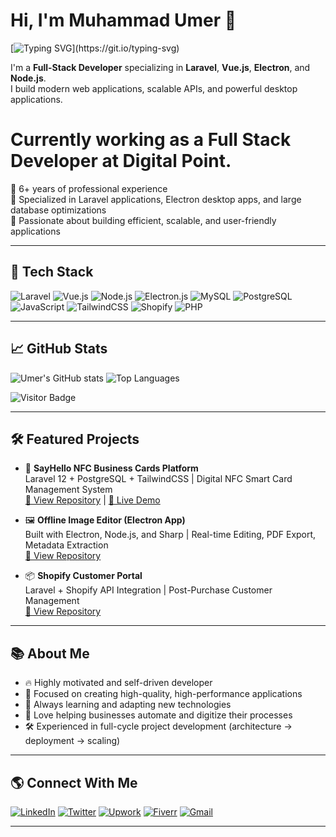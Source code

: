 # Hi, I'm Muhammad Umer 👋

[![Typing SVG](https://readme-typing-svg.demolab.com?font=Fira+Code&size=24&pause=1000&width=435&lines=Full-Stack+Developer;Laravel+%7C+Vue.js+%7C+Electron.js+Expert;Let's+Build+Something+Awesome!)](https://git.io/typing-svg)

I'm a **Full-Stack Developer** specializing in **Laravel**, **Vue.js**, **Electron**, and **Node.js**.  
I build modern web applications, scalable APIs, and powerful desktop applications.  
# Currently working as a **Full Stack Developer at Digital Point**.

🌟 6+ years of professional experience  
🌟 Specialized in Laravel applications, Electron desktop apps, and large database optimizations  
🌟 Passionate about building efficient, scalable, and user-friendly applications

---

## 🚀 Tech Stack

![Laravel](https://img.shields.io/badge/-Laravel-FF2D20?style=flat-square&logo=laravel&logoColor=white)
![Vue.js](https://img.shields.io/badge/-Vue.js-4FC08D?style=flat-square&logo=vue.js&logoColor=white)
![Node.js](https://img.shields.io/badge/-Node.js-339933?style=flat-square&logo=node.js&logoColor=white)
![Electron.js](https://img.shields.io/badge/-Electron-47848F?style=flat-square&logo=Electron&logoColor=white)
![MySQL](https://img.shields.io/badge/-MySQL-4479A1?style=flat-square&logo=mysql&logoColor=white)
![PostgreSQL](https://img.shields.io/badge/-PostgreSQL-4169E1?style=flat-square&logo=postgresql&logoColor=white)
![JavaScript](https://img.shields.io/badge/-JavaScript-F7DF1E?style=flat-square&logo=javascript&logoColor=black)
![TailwindCSS](https://img.shields.io/badge/-TailwindCSS-38B2AC?style=flat-square&logo=tailwind-css&logoColor=white)
![Shopify](https://img.shields.io/badge/-Shopify-7AB55C?style=flat-square&logo=shopify&logoColor=white)
![PHP](https://img.shields.io/badge/-PHP-777BB4?style=flat-square&logo=php&logoColor=white)

---

## 📈 GitHub Stats

![Umer's GitHub stats](https://github-readme-stats.vercel.app/api?username=umerdev228&show_icons=true&theme=radical)
![Top Languages](https://github-readme-stats.vercel.app/api/top-langs/?username=umerdev228&layout=compact&theme=radical)

![Visitor Badge](https://visitor-badge.laobi.icu/badge?page_id=umerdev228.umerdev228)

---

## 🛠 Featured Projects

- 🎨 **SayHello NFC Business Cards Platform**  
  Laravel 12 + PostgreSQL + TailwindCSS | Digital NFC Smart Card Management System  
  [🔗 View Repository](https://github.com/umerdev228/sayhello) | [🔗 Live Demo](https://sayhello.example.com)

- 🖼️ **Offline Image Editor (Electron App)**  
  Built with Electron, Node.js, and Sharp | Real-time Editing, PDF Export, Metadata Extraction  
  [🔗 View Repository](https://github.com/umerdev228/image-editor)

- 📦 **Shopify Customer Portal**  
  Laravel + Shopify API Integration | Post-Purchase Customer Management  
  [🔗 View Repository](https://github.com/umerdev228/laravel-shopify-app)

---

## 📚 About Me

- 🔥 Highly motivated and self-driven developer
- 🚀 Focused on creating high-quality, high-performance applications
- 🧠 Always learning and adapting new technologies
- 💬 Love helping businesses automate and digitize their processes
- 🛠️ Experienced in full-cycle project development (architecture → deployment → scaling)

---

## 🌎 Connect With Me

[![LinkedIn](https://img.shields.io/badge/-LinkedIn-0077B5?style=flat-square&logo=linkedin&logoColor=white)](https://linkedin.com/in/muhammad-umer-18b2b42b5/)
[![Twitter](https://img.shields.io/badge/-Twitter-1DA1F2?style=flat-square&logo=twitter&logoColor=white)](https://x.com/UmerDev228)
[![Upwork](https://img.shields.io/badge/-Upwork-6FDA44?style=flat-square&logo=upwork&logoColor=white)](https://www.upwork.com/freelancers/~01821b9705dd1d1efb)
[![Fiverr](https://img.shields.io/badge/-Fiverr-1DBF73?style=flat-square&logo=fiverr&logoColor=white)](https://www.fiverr.com/sellers/umer_dev)
[![Gmail](https://img.shields.io/badge/-Gmail-D14836?style=flat-square&logo=gmail&logoColor=white)](mailto:umerdev228@gmail.com)

---

